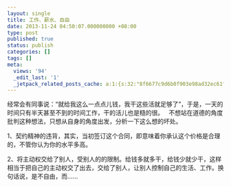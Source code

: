 ```yaml
---
layout: single
title: 工作、薪水、自由
date: 2013-11-24 04:50:07.000000000 +08:00
type: post
published: true
status: publish
categories: []
tags: []
meta:
  views: '94'
  _edit_last: '1'
  _jetpack_related_posts_cache: a:1:{s:32:"8f6677c9d6b0f903e98ad32ec61f8deb";a:2:{s:7:"expires";i:1483094068;s:7:"payload";a:0:{}}}
---
```

<p>经常会有同事说：“就给我这么一点点儿钱，我干这些活就足够了”，于是，一天的时间只有半天甚至不到的时间工作，干的活儿也是糙的很。   不想站在道德的角度批判这种想法，只想从自身的角度出发，分析一下这么想的坏处。</p>
<p>1、契约精神的违背，其实，当初签订这个合同，即意味着你承认这个价格是合理的，不管你认为你的水平多高。</p>
<p>2、将主动权交给了别人，受别人的的限制。给钱多就多干，给钱少就少干，这样相当于把自己的主动权交了出去，交给了别人，让别人控制自己的生活、工作。换句话说，是不自由，而......</p>
